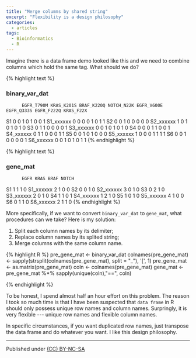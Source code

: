 ```yaml
---
title: "Merge columns by shared string"
excerpt: "Flexibility is a design philosophy"
categories:
  - articles
tags:
  - Bioinformatics
  - R
---
```


Imagine there is a data frame demo looked like this and we need to combine columns which hold the same tag. What should we do?

{% highlight text %}
### binary_var_dat
          EGFR_T790M KRAS_K201S BRAF_K220Q NOTCH_N22K EGFR_V600E EGFR_Q333S EGFR_F222Q KRAS_F22X
S1                 0          0          1          0          1          0          0         1
S1_xxxxxx          0          0          0          0          1          0          1         1
S2                 0          0          1          0          0          0          0         0
S2_xxxxxx          1          0          1          0          1          0          1         0
S3                 0          1          1          0          0          0          0         1
S3_xxxxxx          0          0          1          0          1          0          1         0
S4                 0          0          0          1          1          0          0         1
S4_xxxxxx          0          1          1          0          0          0          1         1
S5                 0          0          1          0          1          0          0         0
S5_xxxxxx          1          0          0          0          1          1          1         1
S6                 0          0          1          0          0          0          0         1
S6_xxxxxx          0          0          1          0          1          0          1         1
{% endhighlight %}

{% highlight text %}
### gene_mat
          EGFR KRAS BRAF NOTCH
S1           1    1    1     0
S1_xxxxxx    2    1    0     0
S2           0    0    1     0
S2_xxxxxx    3    0    1     0
S3           0    2    1     0
S3_xxxxxx    2    0    1     0
S4           1    1    0     1
S4_xxxxxx    1    2    1     0
S5           1    0    1     0
S5_xxxxxx    4    1    0     0
S6           0    1    1     0
S6_xxxxxx    2    1    1     0
{% endhighlight %}


More specifically, if we want to convert `binary_var_dat` to `gene_mat`, what procedures can we take?
Here is my solution:
1. Split each column names by its delimiter;
2. Replace column names by its splited string;
3. Merge columns with the same column name.


{% highlight R %}
pre_gene_mat <- binary_var_dat
colnames(pre_gene_mat) <- sapply(strsplit(colnames(pre_gene_mat), split = "_"), '[', 1)
pre_gene_mat <- as.matrix(pre_gene_mat)
coln <- colnames(pre_gene_mat)
gene_mat <- pre_gene_mat %*% sapply(unique(coln),"==", coln)

{% endhighlight %}

To be honest, I spend almost half an hour effort on this problem. The reason I took so much time is that I have been suspected that `data frame` in R should only possess unique row names and column names. Surpringly, it is very flexible --- unique row names and flexible column names. 

In specific circumstances, if you want duplicated row names, just transpose the data frame and do whatever you want. I like this design philosophy.

---
Published under <a rel="license" href="http://creativecommons.org/licenses/by-nc-sa/3.0/">(CC) BY-NC-SA </a>
